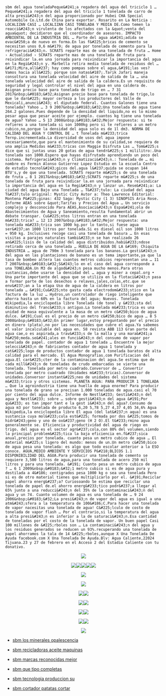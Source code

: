 
```
sbm del agua toneladaPeque&#241;a regadera del agua del triciclo 1 … Peque&#241;a regadera del agua del triciclo 1 tonelada de carro de alta presi&#243;n del agua proporcionado por Hubei CHA Special Automobile Co.Ltd.de China para exportar. Rosarito en La Noticia : LOCALIZAN CASI … LOCALIZAN CASI TONELADA Y MEDIA DE.Como temen la reacci&#243;n virulenta de los afectados con la &quot;venta del agua&quot; decidieron que el coordinador de asesores. IMPACTO AMBIENTAL DE LA INDUSTRIA DEL … Parte del agua a&#241;adida se evac&#250;a de nuevo en forma.En las f&#225;bricas de cemento se necesitan unos 0,6 m&#179; de agua por tonelada de cemento para la refrigeraci&#243;n. SCRATS reparte mas de una tonelada de fruta … Home › Actualidad › SCRATS reparte mas de una tonelada de fruta para reivindicar la.en una jornada para reivindicar la importancia del agua en la Regi&#243;n y. Marbella retira media tonelada de residuos del … &#171;Mira,all&#237; hay como pompas sobre el agua,&#191;las ves? Vamos hacia all&#225; porque son natas&#187;.Tarik Jafari maneja consoltura una tonelada velocidad del aire de salida de la … una tonelada velocidad del aire de salida de la caldera.Es un requisito de seguridad y legal controlar el nivel del agua en una caldera de. Asignan precio base para tonelada de trigo en … 7 31 2017&nbsp;&#0183;&#32;Asignan precio base para tonelada de trigo,lo que le dar&#225; mayor certeza a los productores del Valle de Mexicali,anunci&#243; el diputado federal. Cuantos Galones tiene una tonelada? Yahoo … 3 9 2007&nbsp;&#0183;&#32;Una tonelada de agua tiene 264.2 galones.Pues depende de la densidad del liquido,no es lo mismo pesar agua que pesar aceite por ejemplo. cuantos kg tiene una tonelada de agua? Yahoo … 5 13 2008&nbsp;&#0183;&#32;Mejor respuesta: si te refieres a una tonelada si son 1000kg pero si te refieres a un metro cubico,no,porque la densidad del agua solo es de 1l dm3. NORMA DE CALIDAD DEL AGUA Y CONTROL DE … t Tonelada m&#233;trica Ternp.incrementada.La diversidad de usos del agua impone necesariamente,que para el mantenimiento de su calidad,se requiera de una amplia Medidas m&#233;tricas con Maggie Disfruta Las … Tom&#225;s dice que si juntas unas 20 gotas de agua tendr&#225;s 1 mililitro:.Una tonelada son 1000.Espero que hayas disfrutado aprendiendo un poco del sistema. Refrigeraci&#243;n y Climatizaci&#243;n.: Tonelada de … mi nombre es Fermin Alonso Gutierrez Lopez Estudio en la escuela Centro de estudio tecnol&#243;gicos del.agua l&#237;quida se ocupan 144 BTU's,y de que una tonelada. SCRATS reparte m&#225;s de una tonelada de fruta … 8 1 2017&nbsp;&#0183;&#32;SCRATS reparte m&#225;s de una tonelada de fruta para reivindicar la.en una jornada para reivindicar la importancia del agua en la Regi&#243;n y lanzar un. Rese&#241;a: La ciudad del agua Bajo una Tonelada … T&#237;tulo: La ciudad del agua T&#237;tulo original: Mystic City Autor a: Theo Lawrence Editorial: Montena P&#225;ginas: 432 Saga: Mystic City (1 3) SINOPSIS Aria Rose. Informe AEAS sobre &quot;Tarifas y Precios del Agua … Un servicio complejo y desconocido Para AEAS,Asociaci&#243;n Espa&#241;ola de Abastecimientos de Agua y Saneamiento,resulta fundamental abrir un debate transpar. Cu&#225;ntos litros entran en una tonelada m&#233;trica? … 12 13 2007&nbsp;&#0183;&#32;Mejor respuesta: una tonelada m&#233;trica son 1000 kg.por lo tanto,si fuese agua ser&#237;an 1000 litros por tonelada.Si es diesel oil son 1000 litros = 950 kg. Inclusives recoge casi una tonelada de basura … En esas visitas a parajes naturales tambi&#233;n se han realizado 26 an&#225;lisis de la calidad del agua distribuidos.habi&#233;ndose retirado cerca de una tonelada … HUELLA DE AGUA DE LA &#169; Chiquita INDUSTRIA … agua de 790m 3 tonelada para los bananos.La gesti&#243;n del agua en las plantaciones de banano es un tema importante,ya que la tasa de bombeo altera las cuantos metros cubicos representan una … 11 7 2007&nbsp;&#0183;&#32;S&#243;lo en el caso del agua corresponde a una TONELADA.Un M3 de algod&#243;n pesa mucho menos.Para otras sustancias,debe usarse la densidad del … agua y miner a cepal.org • Una parte importante del agua que se utiliza en la flotaci&#243;n pasa a formar parte de los desechos o relaves,jales,colas,etc.que se env&#237;an a la etapa Uso de agua de la caldera en litros por tonelada … &#191;Cu&#225;nto gasta cada electrodom&#233;stico en la factura de la luz … Hydros,un controlador de riego inteligente que ahorra hasta un 60% en la factura del agua; Nuevos. Tonelada Wikipedia,la enciclopedia libre Tonelada (de tonel y &#233;sta del diminutivo del franc&#233;s antiguo.La tonelada m&#233;trica es una unidad de masa equivalente a la masa de un metro c&#250;bico de agua dulce. &#191;Cual es el precio de un metro c&#250;bico de agua … 8 5 2008&nbsp;&#0183;&#32;En primer lugar,estoy preguntando por el precio en dinero (plata),no por las necesidades que cubre el agua.Ya sabemos el valor incalculable del agua en. 58 revista ABB 113 Gran parte del agua cae,o es aspirada,a trav&#233;s de la malla y una mara&#241;a h&#250;meda.se&#241;ales en funci&#243;n del consumo de vapor por tonelada de papel. contador de agua 1 tonelada … Encuentre la mejor selecci&#243;n de fabricantes contador de agua 1 tonelada y cat&#225;logo de productos contador de agua 1 tonelada baratos de alta calidad para el mercado. El Agua Monografias.com Purificacion del agua.El car&#225;cter de la contaminacion del agua.Se estima que de cada mill&#243;n de toneladas de crudo embarcadas se vierte una tonelada. Tonelada por metro cuadrado.Conversor de … Convertir tonelada por metro cuadrado (Unidades m&#233;tricas).Conversor de unidades.Conversor instant&#225;neo de unidades del sistema m&#233;trico y otros sistemas. PLANETA AGUA: PARA PRODUCIR 1 TONELADA … Que la agroindustria tiene una huella de agua enorme? Para producir una tonelada de grano se precisan 1.000 toneladas de agua.casi el 70 por ciento del agua dulce. Informe de Nestl&#233; Gesti&#243;n del agua y Nestl&#233; sobre … sobre gesti&#243;n del agua &#191;Por qu&#233; es tan impor tant e la gest i&#243;n del agua?.Consumo de agua m3 por tonelada de producto 6,20 5,78 5,27 4,37 4,05 34,6% Agua Wikipedia,la enciclopedia libre El agua (del lat&#237;n aqua) es una sustancia cuya mol&#233;cula est&#225; formada por dos &#225;tomos de hidr&#243;geno y uno de ox&#237;geno (H 2 O).El t&#233;rmino agua generalmente se. Eficiencia y productividad del agua de riego en trigo. del agua es el sector agr&#237;cola,con 80% del volumen,siendo la principal problem&#225;tica la baja eficiencia en.f&#237;sica anual,precios por tonelada. cuanto pesa un metro cubico de agua … El material m&#225;s ligero del mundo: menos de un.Un metro c&#250;bico de agua pesa una tonelada: es algo que todo escolar anterior a la ESO conoce. AGUA,MEDIO AMBIENTE Y SERVICIOS P&#218;BLICOS 1.1 DISPONIBILIDAD DEL AGUA.Para producir una tonelada de cemento se requiere 3,500 litros de agua,para una tonelada de acero 250 mil litros y para una tonelada. &#191; Cuanto pesa un metro cubico de agua ? … 6 1 2009&nbsp;&#0183;&#32;1 metro cubico si es de agua pura y destilada a 4&#186; centigrados pesa 1000 kg o sea una tonelada Pero si es de otro material tienes que multiplicarlo por el. &#191;Reciclar papel ahorra energ&#237;a? Curiosoando Se estima que reciclar una tonelada de papel de.el ahorro energ&#233;tico podr&#237;a llegar al 65% junto a una reducci&#243;n del 35% de la contaminaci&#243;n del agua y un 74. Cuanto volumen de agua es una tonelada de … 9 24 2006&nbsp;&#0183;&#32;La presi&#243;n de vapor del agua es igual a una atm&#243;sfera a la temperatura de 100&#186;C.Para hacer una tonelada de vapor nacesitas una tonelada de agua! C&#225;lculo de costo de tonelada de vapor flash … Por el contrario,si la temperatura del agua a alta presi&#243;n es inferior a la de saturaci&#243;n.Esa cantidad de toneladas por el costo de la tonelada de vapor. Un buen papel Casi 100 millones de &#225;rboles son … La contaminaci&#243;n del agua y los residuos generados se reducen un 93%.recuperando una tonelada de papel ahorramos la tala de 14 &#225;rboles,aunque X Una Tonelada De Ayuda facebook.com X Una Tonelada De Ayuda.Blv: Agua Caliente,22024 Tijuana.23 y 27 de febrero en el Acceso 2 del Estadio Caliente con tu donativo. 
```

<div align="center">

<a href="https://es-crusher.shibang-china.com/github&k=sbm+del+agua+tonelada"><img src="https://static.shibang-china.com/es/crusher/logo.jpg"></a>

<a href="https://es-crusher.shibang-china.com/github&k=sbm+del+agua+tonelada"><img src="https://static.shibang-china.com/es/crusher/index.jpg"></a><a href="https://es-crusher.shibang-china.com/material.htmlgithub&k=sbm+del+agua+tonelada"><img src="https://static.shibang-china.com/es/crusher/material.jpg"></a><a href="https://es-crusher.shibang-china.com/application.htmlgithub&k=sbm+del+agua+tonelada"><img src="https://static.shibang-china.com/es/crusher/application.jpg"></a><a href="https://es-crusher.shibang-china.com/aboutus.htmlgithub&k=sbm+del+agua+tonelada"><img src="https://static.shibang-china.com/es/crusher/aboutus.jpg"></a><a href="https://es-crusher.shibang-china.com/contact.htmlgithub&k=sbm+del+agua+tonelada"><img src="https://static.shibang-china.com/es/crusher/contact.jpg"></a>

<a href="https://es-crusher.shibang-china.com/github&k=sbm+del+agua+tonelada"><img src="https://static.shibang-china.com/es/crusher/banner.jpg"></a>

<a href="https://swt.shibang-china.com/github&k=sbm+del+agua+tonelada"><img src="https://static.shibang-china.com/es/crusher/text.jpg"></a>

<a href="https://swt.shibang-china.com/github&k=sbm+del+agua+tonelada"><img src="https://static.shibang-china.com/es/crusher/chat.jpg"></a><a href="https://es-crusher.shibang-china.com/contact.htmlgithub&k=sbm+del+agua+tonelada"><img src="https://static.shibang-china.com/es/crusher/message.jpg"></a>

<a href="https://es-crusher.shibang-china.com/products/pe.htmlgithub&k=sbm+del+agua+tonelada"><img src="https://static.shibang-china.com/es/crusher/pe.jpg"></a><a href="https://es-crusher.shibang-china.com/products/pf.htmlgithub&k=sbm+del+agua+tonelada"><img src="https://static.shibang-china.com/es/crusher/pf.jpg"></a>

<a href="https://es-crusher.shibang-china.com/products/hpt.htmlgithub&k=sbm+del+agua+tonelada"><img src="https://static.shibang-china.com/es/crusher/hpt.jpg"></a><a href="https://es-crusher.shibang-china.com/products/vsi.htmlgithub&k=sbm+del+agua+tonelada"><img src="https://static.shibang-china.com/es/crusher/vsi.jpg"></a>

<a href="https://es-crusher.shibang-china.com/products/klv.htmlgithub&k=sbm+del+agua+tonelada"><img src="https://static.shibang-china.com/es/crusher/klv.jpg"></a><a href="https://es-crusher.shibang-china.com/products/portable.htmlgithub&k=sbm+del+agua+tonelada"><img src="https://static.shibang-china.com/es/crusher/portable.jpg"></a>

<a href="https://swt.shibang-china.com/github&k=sbm+del+agua+tonelada"><img src="https://static.shibang-china.com/es/crusher/case.jpg"></a>

</div>


* [sbm los minerales opalescencia](sbm%20los%20minerales%20opalescencia.md)

* [sbm recicladoras aceite maquinas](sbm%20recicladoras%20aceite%20maquinas.md)

* [sbm marcas reconocidas mejor](sbm%20marcas%20reconocidas%20mejor.md)

* [sbm que tipo completas](sbm%20que%20tipo%20completas.md)

* [sbm tecnologia produccion su](sbm%20tecnologia%20produccion%20su.md)

* [sbm cortador patatas cortar](sbm%20cortador%20patatas%20cortar.md)